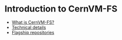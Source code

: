 # Introduction to CernVM-FS

- [What is CernVM-FS?](what-is-cvmfs.md)
- [Technical details](technical-details.md)
- [Flagship repositories](flagship-repositories.md)
